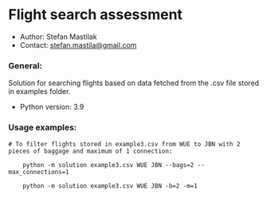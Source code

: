 
# Flight search assessment

* Author: Stefan Mastilak
* Contact: stefan.mastila@gmail.com

### General:

 Solution for searching flights based on data fetched from the .csv file stored in examples folder.

* Python version: 3.9


### Usage examples:

```shell
# To filter flights stored in example3.csv from WUE to JBN with 2 pieces of baggage and maximum of 1 connection:

    python -m solution example3.csv WUE JBN --bags=2 --max_connections=1
    
    python -m solution example3.csv WUE JBN -b=2 -m=1
```
